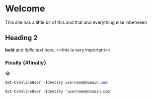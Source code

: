 # Welcome
This site has a little bit of this and that and everything else inbetween
## Heading 2
**bold** and *italic* text here. ==this is very important==
### Finally {#finally}
😂
```powershell
Get-CsOnlineUser -Identity username@domain.com
```
```posh
Get-CsOnlineUser -Identity 'username@domain.com'
```
